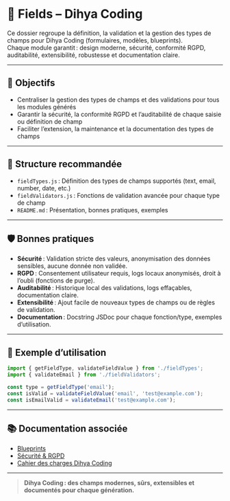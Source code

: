 # 📝 Fields – Dihya Coding

Ce dossier regroupe la définition, la validation et la gestion des types de champs pour Dihya Coding (formulaires, modèles, blueprints).  
Chaque module garantit : design moderne, sécurité, conformité RGPD, auditabilité, extensibilité, robustesse et documentation claire.

---

## 🚀 Objectifs

- Centraliser la gestion des types de champs et des validations pour tous les modules générés
- Garantir la sécurité, la conformité RGPD et l’auditabilité de chaque saisie ou définition de champ
- Faciliter l’extension, la maintenance et la documentation des types de champs

---

## 📁 Structure recommandée

- `fieldTypes.js` : Définition des types de champs supportés (text, email, number, date, etc.)
- `fieldValidators.js` : Fonctions de validation avancée pour chaque type de champ
- `README.md` : Présentation, bonnes pratiques, exemples

---

## 🛡️ Bonnes pratiques

- **Sécurité** : Validation stricte des valeurs, anonymisation des données sensibles, aucune donnée non validée.
- **RGPD** : Consentement utilisateur requis, logs locaux anonymisés, droit à l’oubli (fonctions de purge).
- **Auditabilité** : Historique local des validations, logs effaçables, documentation claire.
- **Extensibilité** : Ajout facile de nouveaux types de champs ou de règles de validation.
- **Documentation** : Docstring JSDoc pour chaque fonction/type, exemples d’utilisation.

---

## 📝 Exemple d’utilisation

```js
import { getFieldType, validateFieldValue } from './fieldTypes';
import { validateEmail } from './fieldValidators';

const type = getFieldType('email');
const isValid = validateFieldValue('email', 'test@example.com');
const isEmailValid = validateEmail('test@example.com');
```

---

## 📚 Documentation associée

- [Blueprints](../blueprints/README.md)
- [Sécurité & RGPD](../docs/security.md)
- [Cahier des charges Dihya Coding](../../../../docs/user_guide/README.md)

---

> **Dihya Coding : des champs modernes, sûrs, extensibles et documentés pour chaque génération.**